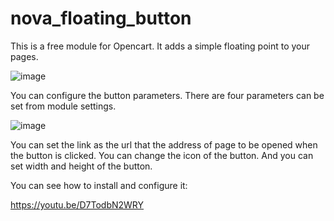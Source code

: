 # nova_floating_button
This is a free module for Opencart. It adds a simple floating point to your pages.

![image](https://user-images.githubusercontent.com/12291679/147863208-5f1cc2d0-3c53-4861-985b-b50bc229fa72.png)

You can configure the button parameters. There are four parameters can be set from module settings.

![image](https://user-images.githubusercontent.com/12291679/147863222-db8dc676-ce9e-4171-8c6e-7532098949fe.png)

You can set the link as the url that the address of page to be opened when the button is clicked. You can change the icon of the button. And you can set width and height of the button.

You can see how to install and configure it:

https://youtu.be/D7TodbN2WRY
